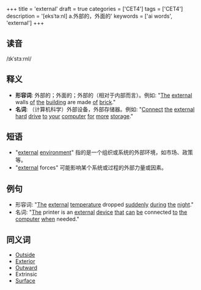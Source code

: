 +++
title = 'external'
draft = true
categories = ['CET4']
tags = ['CET4']
description = '[eksˈtəːnl] a.外部的，外面的'
keywords = ['ai words', 'external']
+++

## 读音
/ɪkˈstɜːrnl/

## 释义
- **形容词**: 外部的；外面的；外部的（相对于内部而言）。例如: "[The](/post/the/) [external](/post/external/) walls [of](/post/of/) [the](/post/the/) [building](/post/building/) are made [of](/post/of/) [brick](/post/brick/)."
- **名词**: （计算机科学）外部设备，外部存储器。例如: "[Connect](/post/connect/) [the](/post/the/) [external](/post/external/) [hard](/post/hard/) [drive](/post/drive/) [to](/post/to/) [your](/post/your/) [computer](/post/computer/) [for](/post/for/) [more](/post/more/) [storage](/post/storage/)."

## 短语
- "[external](/post/external/) [environment](/post/environment/)" 指的是一个组织或系统的外部环境，如市场、政策等。
- "[external](/post/external/) forces" 可能影响某个系统或过程的外部力量或因素。

## 例句
- 形容词: "[The](/post/the/) [external](/post/external/) [temperature](/post/temperature/) dropped [suddenly](/post/suddenly/) [during](/post/during/) [the](/post/the/) [night](/post/night/)."
- 名词: "[The](/post/the/) printer is an [external](/post/external/) [device](/post/device/) [that](/post/that/) [can](/post/can/) [be](/post/be/) connected [to](/post/to/) [the](/post/the/) [computer](/post/computer/) [when](/post/when/) needed."

## 同义词
- [Outside](/post/outside/)
- [Exterior](/post/exterior/)
- [Outward](/post/outward/)
- Extrinsic
- [Surface](/post/surface/)
